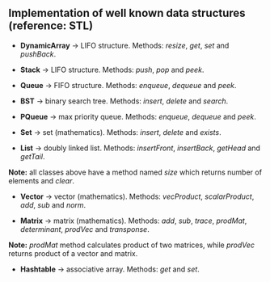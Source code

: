 Implementation of well known data structures (reference: STL)
-------------------------------------------------------------
- **DynamicArray** &#8594; LIFO structure. Methods: *resize*, *get*, *set* and *pushBack*.

- **Stack** &#8594; LIFO structure. Methods: *push*, *pop* and *peek*.

- **Queue** &#8594; FIFO structure. Methods: *enqueue*, *dequeue* and *peek*.

- **BST** &#8594; binary search tree. Methods: *insert*, *delete* and *search*.

- **PQueue** &#8594; max priority queue. Methods: *enqueue*, *dequeue* and *peek*.

- **Set** &#8594; set (mathematics). Methods: *insert*, *delete* and *exists*.

- **List** &#8594; doubly linked list. Methods: *insertFront*, *insertBack*, *getHead* and *getTail*.

**Note:** all classes above have a method named *size* which returns number of elements and *clear*. 

- **Vector** &#8594; vector (mathematics). Methods: *vecProduct*, *scalarProduct*, *add*, *sub* and *norm*.

- **Matrix** &#8594; matrix (mathematics). Methods: *add*, *sub*, *trace*, *prodMat*, *determinant*, *prodVec* and *transponse*.

**Note:** *prodMat* method calculates product of two matrices, while *prodVec* returns product of a vector and matrix.

- **Hashtable** &#8594; associative array. Methods: *get* and *set*.
